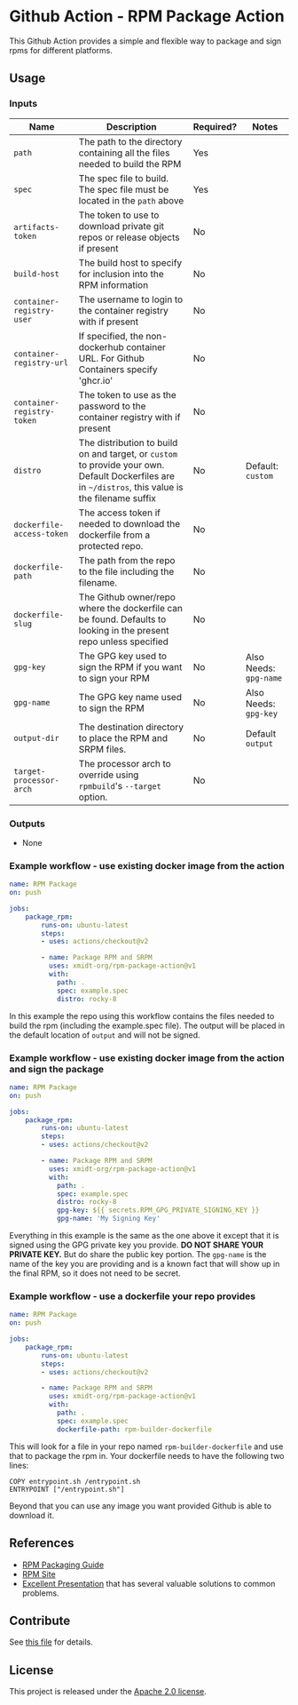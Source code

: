 # Github Action - RPM Package Action

This Github Action provides a simple and flexible way to package and sign rpms for different platforms.

## Usage

### Inputs

| Name                       | Description                                                                                                                                       | Required? | Notes              |
| -------------------------- | ------------------------------------------------------------------------------------------------------------------------------------------------- | --------- | ------------------ |
| `path`                     | The path to the directory containing all the files needed to build the RPM                                                                          | Yes |                        | 
| `spec`                     | The spec file to build.  The spec file must be located in the `path` above                                                                          | Yes |                        |
| `artifacts-token`          | The token to use to download private git repos or release objects if present                                                                        | No  |                        |
| `build-host`               | The build host to specify for inclusion into the RPM information                                                                                    | No  |                        |
| `container-registry-user`  | The username to login to the container registry with if present                                                                                     | No  |                        |
| `container-registry-url`   | If specified, the non-dockerhub container URL.  For Github Containers specify 'ghcr.io'                                                             | No  |                        |
| `container-registry-token` | The token to use as the password to the container registry with if present                                                                          | No  |                        |
| `distro`                   | The distribution to build on and target, or `custom` to provide your own. Default Dockerfiles are in `~/distros`, this value is the filename suffix | No  | Default: `custom`      |   
| `dockerfile-access-token`  | The access token if needed to download the dockerfile from a protected repo.                                                                        | No  |                        |
| `dockerfile-path`          | The path from the repo to the file including the filename.                                                                                          | No  |                        |
| `dockerfile-slug`          | The Github owner/repo where the dockerfile can be found.  Defaults to looking in the present repo unless specified                                  | No  |                        |
| `gpg-key`                  | The GPG key used to sign the RPM if you want to sign your RPM                                                                                       | No  | Also Needs: `gpg-name` |
| `gpg-name`                 | The GPG key name used to sign the RPM                                                                                                               | No  | Also Needs: `gpg-key`  |
| `output-dir`               | The destination directory to place the RPM and SRPM files.                                                                                          | No  | Default `output`       |
| `target-processor-arch`    | The processor arch to override using `rpmbuild`'s `--target` option.                                                                                | No  |                        |


### Outputs

- None

### Example workflow - use existing docker image from the action

```yaml
name: RPM Package
on: push

jobs:
    package_rpm:
        runs-on: ubuntu-latest
        steps:
        - uses: actions/checkout@v2

        - name: Package RPM and SRPM
          uses: xmidt-org/rpm-package-action@v1
          with:
            path: .
            spec: example.spec
            distro: rocky-8
```

In this example the repo using this workflow contains the files needed to
build the rpm (including the example.spec file).  The output will be placed in
the default location of `output` and will not be signed.

### Example workflow - use existing docker image from the action and sign the package

```yaml
name: RPM Package
on: push

jobs:
    package_rpm:
        runs-on: ubuntu-latest
        steps:
        - uses: actions/checkout@v2

        - name: Package RPM and SRPM
          uses: xmidt-org/rpm-package-action@v1
          with:
            path: .
            spec: example.spec
            distro: rocky-8
            gpg-key: ${{ secrets.RPM_GPG_PRIVATE_SIGNING_KEY }}
            gpg-name: 'My Signing Key'
```

Everything in this example is the same as the one above it except that it is
signed using the GPG private key you provide.  **DO NOT SHARE YOUR PRIVATE KEY.**
But do share the public key portion.  The `gpg-name` is the name of the key you
are providing and is a known fact that will show up in the final RPM, so it does
not need to be secret.

### Example workflow - use a dockerfile your repo provides

```yaml
name: RPM Package
on: push

jobs:
    package_rpm:
        runs-on: ubuntu-latest
        steps:
        - uses: actions/checkout@v2

        - name: Package RPM and SRPM
          uses: xmidt-org/rpm-package-action@v1
          with:
            path: .
            spec: example.spec
            dockerfile-path: rpm-builder-dockerfile
```

This will look for a file in your repo named `rpm-builder-dockerfile` and use that
to package the rpm in.  Your dockerfile needs to have the following two lines:

```
COPY entrypoint.sh /entrypoint.sh
ENTRYPOINT ["/entrypoint.sh"]
```

Beyond that you can use any image you want provided Github is able to download it.


## References

* [RPM Packaging Guide](https://rpm-packaging-guide.github.io/)
* [RPM Site](https://rpm.org)
* [Excellent Presentation](http://pdwaterman.com/wp-content/uploads/2016/08/RPM-ifying-System-Configurations.pdf) that has several valuable solutions to common problems.

## Contribute

See [this file](CONTRIBUTING.md) for details.

## License

This project is released under the [Apache 2.0 license](LICENSE).
